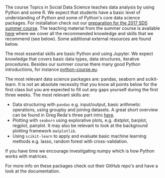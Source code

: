 The course Topics in Social Data Science teaches data analysis by using Python and some R. We expect that students have a basic level of understanding of Python and some of Python's core data science packages. For installation check out our [preparation for the 2017 SDS summer course](https://abjer.github.io/sds/posts/2017/07/07/preparing-for-sds.html). The teaching material from the summer course is available [here](abjer.github.io/sds/syllabus) where we cover all the recommended knowledge and skills that we recommend (see below). Some additional external resources are found below.

The most essential skills are basic Python and using Jupyter. We expect knowledge that covers basic data types, data structures, iterative procedures. Besides our summer course there many good Python introductions, for instance [python-course.eu](https://python-course.eu/python3_course.php). 

The most relevant data science packages are: pandas, seaborn and scikit-learn. It is not an absolute necessity that you know all points below for the first class but you are expected to fill out any gaps yourself during the first three weeks. The most relevant skills are:
- Data structuring with `pandas` e.g. input/output, basic arithmetic operations, using groupby and joining datasets. A great short overview can be found in Greg Reda's three part intro [here](http://www.gregreda.com/2013/10/26/intro-to-pandas-data-structures/). 
- Plotting with `seaborn` using explorative plots, e.g. distplot, barplot, regplot, pairplot. It may also be relevant to look at the background plotting framework `matplotlib`. 
- Using `scikit-learn` to apply and evaluate basic machine learning methods e.g. lasso, random forest with cross-validation. 

If you have time we encourage investigating numpy which is how Python works with matrices. 

For more info on these packages check out their GitHub repo's and have a look at the documentation. 